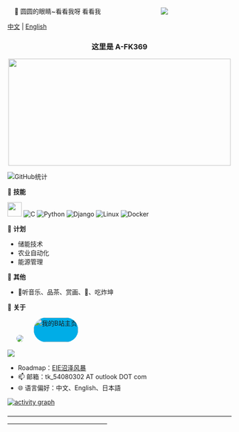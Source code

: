   <div style="
      display: flex;
      justify-content: space-between;
      align-items: center;
      width: 100%;">  <!--wrap block-->
      <a>&nbsp;&nbsp;&nbsp;&nbsp;👋 圆圆的眼睛~看看我呀 看看我</a><img src="https://komarev.com/ghpvc/?username=A-FK369&style=flat#pic_center">&nbsp;&nbsp;
  </div>

[中文](README.md) | [English](README-en.md)
  <div align="center">
    <h3>这里是 A-FK369</h3>
    <div>
      <img src="http://p1.music.126.net/TVd3imTPRcuCHEnLSGilCA==/109951163106728938.jpg?param=500y280" style="width: 500px; height: 240px;">
    </div>
  </div>

  ![GitHub统计](https://github-readme-stats.vercel.app/api?username=A-FK369&count_private=true&show_icons=true)


<!-- ![Profile views](https://komarev.com/ghpvc/?username=A-FK369&style=flat#pic_center) -->


🌟 **技能**<!-- -->
  <div>
    <img src="https://media.giphy.com/media/WUlplcMpOCEmTGBtBW/giphy.gif" width="32">
    <img alt="C" src="https://img.shields.io/badge/-C++-673AB8?style=flat&logo=C&logoColor=fff">
    <img alt="Python" src="https://img.shields.io/badge/-Python-3377AA?style=flat&logo=Python&logoColor=fff">
    <img alt="Django" src="https://img.shields.io/badge/-Django-349933?style=flat&logo=Django&logoColor=fff">
    <img alt="Linux" src="https://img.shields.io/badge/-Linux-223344?style=flat&logo=Linux&logoColor=fff">
    <img alt="Docker" src="https://img.shields.io/badge/-Docker-2496ED?style=flat&logo=Docker&logoColor=fff">
  </div>



📅 **计划**<!-- -->
  - 储能技术
  - 农业自动化
  - 能源管理


🎄 **其他**<!-- -->
  - 🍓听音乐、品茶、赏画、🎱、吃炸坤
  

💬 **关于**<!-- -->

  <p align='left'>
    &nbsp;&nbsp;&nbsp;&nbsp;
    <a href="https://music.163.com/#/user/home?id=449128216"><img src="http://p4.music.126.net/0BjeSe3i_xSi9VnJYNLWEg==/109951169379635921.jpg?param=50y50" style="border-radius:50%;"></a>
    &nbsp;&nbsp;&nbsp;&nbsp;
    <a href="https://space.bilibili.com/22116539"><img alt="我的B站主页" width="100" height="55" src="https://i0.hdslb.com/bfs/archive/c8fd97a40bf79f03e7b76cbc87236f612caef7b2.png" style="background-color:#00ADE7; border-radius: 48px;"></a>
    &nbsp;&nbsp;&nbsp;&nbsp;
  </p>

  ![](https://github-readme-stats.vercel.app/api/top-langs/?username=A-FK369&layout=compact)


  - Roadmap：[EIE沼泽风暴](https://roadmap.sh/team/progress?t=6552c77f68ca60261326cf1e)
  - 📫 邮箱：tk_54080302 AT outlook DOT com
  - 🌐 语言偏好：中文、English、日本語


[![activity graph](https://github-readme-activity-graph.vercel.app/graph?username=A-FK369&theme=gotham&hide_title=true&hide_border=true&bg_color=FFFFFF)](https://github.com/ashutosh00710/github-readme-activity-graph)


————————————————————————————————————————————————————
  <!--
    <img height="30" src="https://raw.githubusercontent.com/8bithemant/8bithemant/master/twitter.png?raw=true">

    <style>
.image {width: 50%; height: auto;}
</style>

  - 小电视：[我的B站主页]()
  - 云村：[我的网易云音乐](https://music.163.com/#/user/home?id=449128216)

	It is a ✨ _special_ ✨ repository because its `README.md` (this file) appears on GitHub profile.

  Here are some ideas to get you started:

  - 🔭 I’m currently working on ...
  - 🌱 I’m currently learning ...
  - 👯 I’m looking to collaborate on ...
  - 🤔 I’m looking for help with ...
  - 💬 Ask me about ...
  - 📫 How to reach me: ...
  - 😄 Pronouns: ...
  - ⚡ Fun fact: ...
  - 👀 I’m interested in AI
  - 🌱 I’m currently Working on ComfyUI
  - 💞️ I’m looking to collaborate on ...
-->
